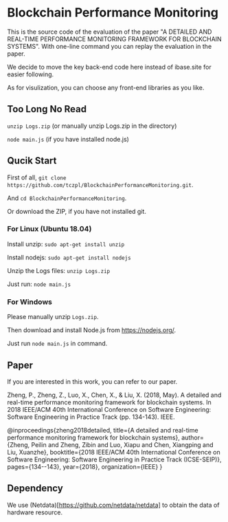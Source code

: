# Blockchain Performance Monitoring

This is the source code of the evaluation of the paper "A DETAILED AND REAL-TIME PERFORMANCE MONITORING FRAMEWORK FOR BLOCKCHAIN SYSTEMS".
With one-line command you can replay the evaluation in the paper.

We decide to move the key back-end code here instead of ibase.site for easier following. 

As for visulization, you can choose any front-end libraries as you like.


## Too Long No Read

`unzip Logs.zip` (or manually unzip Logs.zip in the directory)

`node main.js` (if you have installed node.js)


## Qucik Start

First of all, `git clone https://github.com/tczpl/BlockchainPerformanceMonitoring.git`.

And `cd BlockchainPerformanceMonitoring`.

Or download the ZIP, if you have not installed git.

### For Linux (Ubuntu 18.04)

Install unzip: `sudo apt-get install unzip`

Install nodejs: `sudo apt-get install nodejs`

Unzip the Logs files: `unzip Logs.zip`

Just run: `node main.js`

### For Windows
Please manually unzip `Logs.zip`.

Then download and install Node.js from <https://nodejs.org/>.

Just run `node main.js` in command.

## Paper
If you are interested in this work, you can refer to our paper.

Zheng, P., Zheng, Z., Luo, X., Chen, X., & Liu, X. (2018, May). A detailed and real-time performance monitoring framework for blockchain systems. In 2018 IEEE/ACM 40th International Conference on Software Engineering: Software Engineering in Practice Track (pp. 134-143). IEEE.

@inproceedings{zheng2018detailed,
  title={A detailed and real-time performance monitoring framework for blockchain systems},
  author={Zheng, Peilin and Zheng, Zibin and Luo, Xiapu and Chen, Xiangping and Liu, Xuanzhe},
  booktitle={2018 IEEE/ACM 40th International Conference on Software Engineering: Software Engineering in Practice Track (ICSE-SEIP)},
  pages={134--143},
  year={2018},
  organization={IEEE}
}

## Dependency
We use (Netdata)[https://github.com/netdata/netdata] to obtain the data of hardware resource.
